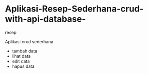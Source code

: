 # Aplikasi-Resep-Sederhana-crud-with-api-database-
resep


Aplikasi crud sederhana
- tambah data
- lihat data
- edit data
- hapus data

